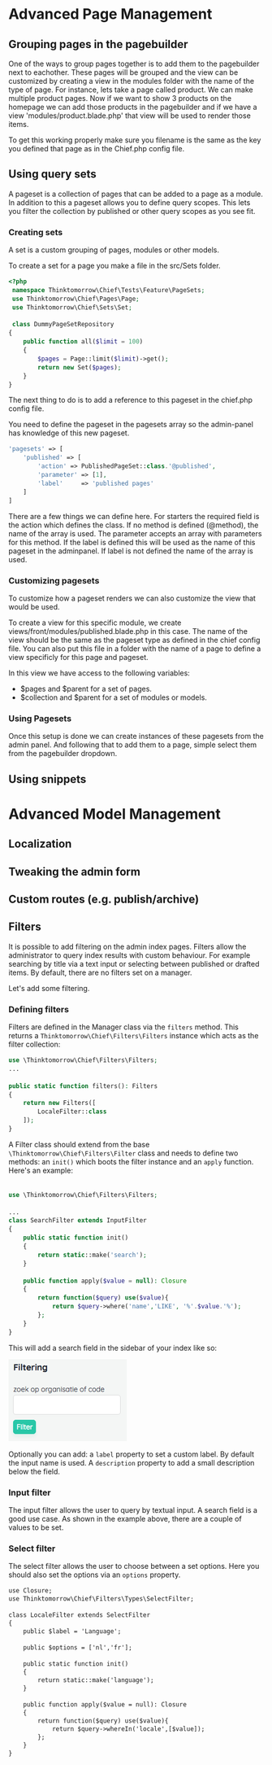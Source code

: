 # Advanced Page Management

## Grouping pages in the pagebuilder

One of the ways to group pages together is to add them to the pagebuilder next to eachother.
These pages will be grouped and the view can be customized by creating a view in the modules folder with the name of the type of page.
For instance, lets take a page called product. We can make multiple product pages.
Now if we want to show 3 products on the homepage we can add those products in the pagebuilder and if we have a view 'modules/product.blade.php'
that view will be used to render those items.

To get this working properly make sure you filename is the same as the key you defined that page as in the Chief.php config file.

## Using query sets

A pageset is a collection of pages that can be added to a page as a module. 
In addition to this a pageset allows you to define query scopes.
This lets you filter the collection by published or other query scopes as you see fit.

### Creating sets
A set is a custom grouping of pages, modules or other models.

To create a set for a page you make a file in the src/Sets folder.

```php
<?php
 namespace Thinktomorrow\Chief\Tests\Feature\PageSets;
 use Thinktomorrow\Chief\Pages\Page;
 use Thinktomorrow\Chief\Sets\Set;

 class DummyPageSetRepository
{
    public function all($limit = 100)
    {
        $pages = Page::limit($limit)->get();
        return new Set($pages);
    }
} 
```

The next thing to do is to add a reference to this pageset in the chief.php config file.

You need to define the pageset in the pagesets array so the admin-panel has knowledge of this new pageset.


```php
'pagesets' => [
    'published' => [
        'action' => PublishedPageSet::class.'@published',
        'parameter' => [1],
        'label'     => 'published pages'
    ]
]
```

There are a few things we can define here. For starters the required field is the action which defines the class. If no method is defined (@method), the name of the array is used.
The parameter accepts an array with parameters for this method.
If the label is defined this will be used as the name of this pageset in the adminpanel. If label is not defined the name of the array is used.

### Customizing pagesets
To customize how a pageset renders we can also customize the view that would be used.

To create a view for this specific module, we create views/front/modules/published.blade.php in this case.
The name of the view should be the same as the pageset type as defined in the chief config file.
You can also put this file in a folder with the name of a page to define a view specificly for this page and pageset.

In this view we have access to the following variables:
- $pages and $parent for a set of pages.
- $collection and $parent for a set of modules or models.

### Using Pagesets
Once this setup is done we can create instances of these pagesets from the admin panel.
And following that to add them to a page, simple select them from the pagebuilder dropdown.

## Using snippets


# Advanced Model Management

## Localization
## Tweaking the admin form
## Custom routes (e.g. publish/archive)


## Filters
It is possible to add filtering on the admin index pages. Filters allow the administrator to query index results with custom behaviour.
For example searching by title via a text input or selecting between published or drafted items. By default, there are no filters set on a manager. 

Let's add some filtering.

### Defining filters
Filters are defined in the Manager class via the `filters` method. This returns a `Thinktomorrow\Chief\Filters\Filters` instance which acts as the filter collection:
```php 
use \Thinktomorrow\Chief\Filters\Filters;
...

public static function filters(): Filters
{
    return new Filters([
        LocaleFilter::class
    ]);
}
```

A Filter class should extend from the base `\Thinktomorrow\Chief\Filters\Filter` class and needs to define two methods: an `init()` which boots the filter instance and an `apply` function.
Here's an example:

```php

use \Thinktomorrow\Chief\Filters\Filters;

...
class SearchFilter extends InputFilter
{
    public static function init()
    {
        return static::make('search');
    }

    public function apply($value = null): Closure
    {
        return function($query) use($value){
            return $query->where('name','LIKE', '%'.$value.'%');
        };
    }
}
```

This will add a search field in the sidebar of your index like so:

![Filter example](./img/filter-example.png)

Optionally you can add:
a `label` property to set a custom label. By default the input name is used.
A `description` property to add a small description below the field.


### Input filter
The input filter allows the user to query by textual input. A search field is a good use case. As shown in the example above, there are
a couple of values to be set. 

### Select filter
The select filter allows the user to choose between a set options. Here you should also set the options via an `options` property.
```php{8}
use Closure;
use Thinktomorrow\Chief\Filters\Types\SelectFilter;

class LocaleFilter extends SelectFilter
{
    public $label = 'Language';

    public $options = ['nl','fr'];

    public static function init()
    {
        return static::make('language');
    }

    public function apply($value = null): Closure
    {
        return function($query) use($value){
            return $query->whereIn('locale',[$value]);
        };
    }
}
```
